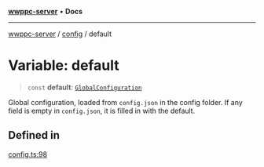 [**wwppc-server**](../../README.md) • **Docs**

***

[wwppc-server](../../modules.md) / [config](../README.md) / default

# Variable: default

> `const` **default**: [`GlobalConfiguration`](../interfaces/GlobalConfiguration.md)

Global configuration, loaded from `config.json` in the config folder.
If any field is empty in `config.json`, it is filled in with the default.

## Defined in

[config.ts:98](https://github.com/WWPPC/WWPPC-server/blob/96bcc74e00ec496e35202c4bddfc3a060fa4a556/src/config.ts#L98)
